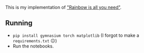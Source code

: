 This is my implementation of ["Rainbow is all you need"](https://github.com/Curt-Park/rainbow-is-all-you-need/).
## Running
- `pip install gymnasium torch matplotlib` (I forgot to make a `requirements.txt` 😐)
- Run the notebooks.